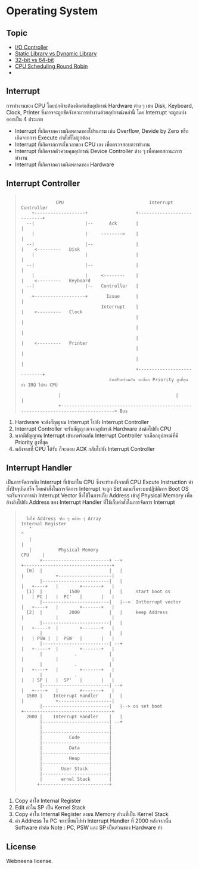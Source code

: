 # Operating System

## Topic
* [I/O Controller](http://webneena.blogspot.com/2018/01/io-controller_23.html)
* [Static Library vs Dynamic Library](http://webneena.blogspot.com/2018/01/static-library-vs-dynamic-link-library.html)
* [32-bit vs 64-bit](http://www.tamemo.com/post/115/os-memory-paging/)
* [CPU Scheduling Round Robin]()
* 

## Interrupt
การทำงานของ CPU โดยปกติจะต้องติดต่อกับอุปกรณ์ Hardware ต่าง ๆ เชน Disk, Keyboard, Clock, Printer ซึ่งอาจจะถูกขัดจังหวะการทำงานด้วยอุปกรณ์เหล่านี้ โดย Interrupt จะถูกแบ่งออกเป็น 4 ประเภท
* Interrupt ที่เกิดจากความผิดพลาดของโปรแกรม เช่น Overflow, Devide by Zero หรือเกิดจากการ Execute คำสั่งที่ไม่ถูกต้อง
* Interrupt ที่เกิดจากการตั้งเวลาของ CPU เอง เพื่อตรวจสอบการทำงาน
* Interrupt ที่เกิดจากตัวควบคุมอุปกรณ์ Device Controller ต่าง ๆ เพื่อบอกสถานะการทำงาน
* Interrupt ที่เกิดจากความผิดพลาดของ Hardware

## Interrupt Controller
>```
>
>              CPU                                Interrupt Controller
>     +-------------------+                  +----------------------------+
>   --|                   |--      Ack       |                            |
>     |                   |     -------->    |                            |
>   --|                   |--                |                            |    <---------   Disk
>     |                   |                  |                            |
>   --|                   |--                |                            |
>     |                   |     <--------    |                            |    <---------   Keyboard
>   --|                   |--   Controller   |                            |
>     +-------------------+       Issue      |                            |
>                               Interrupt    |                            |    <---------   Clock
>                                            |                            |
>                                            |                            |
>                                            |                            |    <---------   Printer
>                                            |                            |
>                                            |                            |
>                                            +----------------------------+
>                                  ถ้าเสร็จพร้อมกัน จะเลือก Priority สูงที่สุด ส่ง IRQ ไปยัง CPU
>
>               |                                           |                               |
>               +------------------------------------------------------------------------------------> Bus
>
>```
1. Hardware จะส่งสัญญาณ Interrupt ไปยัง Interrupt Controller
2. Interrupt Controller จะรับสัญญาณจากอุปกรณ์ Hardware ส่งต่อไปยัง CPU
3. หากมีสัญญาณ Interrupt เข้ามาพร้อมกัน Interrupt Controller จะเลือกอุปกรณ์ที่มี Priority สูงที่สุด
4. หลังจากที่ CPU ได้รับ ก็จะตอบ ACK กลับไปยัง Interrupt Controller

## Interrupt Handler
เป็นการจัดการกับ Interrupt ที่เข้ามาใน CPU ซึ่งจะทำหลังจากที่ CPU Excute Instruction คำสั่งปัจจุบันเสร็จ โดยคำสั่งในการจัดการ Interrupt จะถูก Set ตอนเริ่มระบบปฏิบัติการ Boot OS จะเริ่มจากการนำ Interrupt Vector ซึ่งใช้ในการเก็บ Address เข้าสู่ Physical Memory เพื่ออ้างอิงไปยัง Address ของ Interrupt Handler ที่ใช้เก็บคำสั่งในการจัดการ Interrupt
> ```
>
>   ไม่ใช่ Address จริง ๆ คล้าย ๆ Array                                                  Internal Register
>    ^                                                                                      ^
>    |                                                                                      |
>    |          Physical Memory                                                     CPU     |
>        +-------------------------+ --+                            +---------------------------------+
>   [0]  |                         |   |                            |            +--------------------|
>        |-------------------------|   |                            |   +----+   |        +-------+   |
>   [1]  |          1500           |   |     start boot os          |   | PC |   |  PC'   |       |   |
>        |-------------------------|   |-->  Intterrupt vector      |   +----+   |        +-------+   |
>   [2]  |          2000           |   |     keep Address           |            |                    |
>        |-------------------------|   |                            |   +-----+  |        +-------+   |
>        |                         |   |                            |   | PSW |  |  PSW'  |       |   |
>        |-------------------------| --+                            |   +-----+  |        +-------+   |
>        |            .            |                                |            |                    |
>        |            .            |                                |   +----+   |        +-------+   |
>        |            .            |                                |   | SP |   |  SP'   |       |   |
>        |-------------------------| --+                            |   +----+   |        +-------+   |
>   1500 |    Interrupt Handler    |   |                            |            +--------------------|
>        |-------------------------|   |--> os set boot             +---------------------------------+
>   2000 |    Interrupt Handler    |   |
>        |-------------------------| --+
>        |                         |
>        |-------------------------|
>        |          Code           |
>        |-------------------------|
>        |          Data           |
>        |-------------------------|
>        |          Heap           |
>        |-------------------------|
>        |       User Stack        |
>        |-------------------------|
>        |       ernel Stack       |
>       +--------------------------+
>   
> ```
1. Copy ค่าใส Internal Register
2. Edit ค่าใน SP เป็น Kernel Stack
3. Copy ค่าใน Internal Register ลงบน Memory ส่วนที่เป็น Kernel Stack
4. ค่า Address ใน PC จะเปลี่ยนไปทำ Interrupt Handler ที่ 2000 หลังจากนั้น Software ทำต่อ
Note : PC, PSW และ SP เป็นส่วนของ Hardware ทำ

## License
Webneena license.
